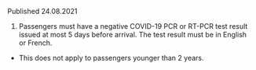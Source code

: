 Published 24.08.2021
1. Passengers must have a negative COVID-19 PCR or RT-PCR test result issued at most 5 days before arrival. The test result must be in English or French.
- This does not apply to passengers younger than 2 years.